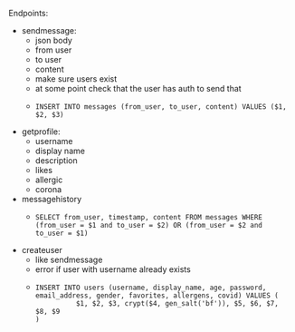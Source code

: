 Endpoints:
- sendmessage:
    - json body
    - from user
    - to user
    - content
    - make sure users exist
    - at some point check that the user has auth to send that
    - ```postgresql
      INSERT INTO messages (from_user, to_user, content) VALUES ($1, $2, $3)
      ```
- getprofile:
    - username
    - display name
    - description
    - likes
    - allergic
    - corona
- messagehistory
    - ```postgresql
      SELECT from_user, timestamp, content FROM messages WHERE (from_user = $1 and to_user = $2) OR (from_user = $2 and to_user = $1)
      ```
- createuser
    - like sendmessage
    - error if user with username already exists
    - ```postgresql
      INSERT INTO users (username, display_name, age, password, email_address, gender, favorites, allergens, covid) VALUES (
                $1, $2, $3, crypt($4, gen_salt('bf')), $5, $6, $7, $8, $9
      )
      ```

